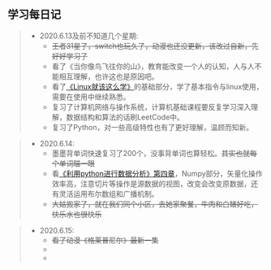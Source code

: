 学习每日记
---

>+ 2020.6.13及前不知道几个星期:
>   + ~~王者31星了，switch也玩久了，动漫也还没更新，该改过自新，先好好学习了~~
>   + 看了《当你像鸟飞往你的山》，教育能改变一个人的认知，人与人不能相互理解，也许这也是原因吧。
>   + 看了[《Linux就该这么学》](https://www.linuxprobe.com/)的基础部分，学了基本指令与linux使用，需要在使用中继续熟悉。
>   + 复习了计算机网络与操作系统，计算机基础课程要反复学习深入理解，数据结构和算法的话刷LeetCode中。
>   + 复习了Python，对一些高级特性也有了更好理解，温顾而知新。

>- 2020.6.14:
>   - 墨墨背单词快速复习了200个，没事背单词也算轻松。~~其实也就每个单词瞄一眼~~
>   - 看[《利用python进行数据分析》第四章](https://github.com/apachecn/pyda-2e-zh/blob/master/4.md#%E5%88%87%E7%89%87%E7%B4%A2%E5%BC%95)，Numpy部分，矢量化操作效率高，注意切片等操作是源数据的视图，改变会改变原数据，还有灵活运用布尔数组和广播机制。
>   - ~~大姑搬家了，就在我们同个小区，去她家聚餐，牛肉和白鳝好吃，快乐水也很快乐~~

>* 2020.6.15:
>   * ~~看了动漫《格莱普尼尔》最新一集~~
>   *
>   *


